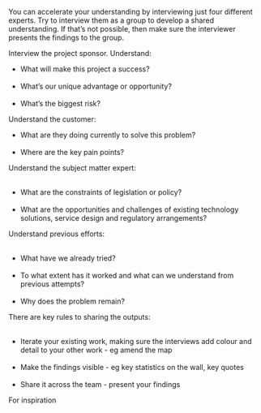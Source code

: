 You can accelerate your understanding by interviewing just four different experts. Try to interview them as a group to develop a shared understanding. If that’s not possible, then make sure the interviewer presents the findings to the group.

Interview the project sponsor. Understand:
<ul><li>What will make this project a success?</li>  <li>What’s our unique advantage or opportunity?</li>  <li>What’s the biggest risk?</li></ul>

Understand the customer:
<ul><li>What are they doing currently to solve this problem?</li>  <li>Where are the key pain points?</li></ul>

Understand the subject matter expert:<ul>  <li>What are the constraints of legislation or policy?</li>  <li>What are the opportunities and challenges of existing technology solutions, service design and regulatory arrangements?</li></ul>

Understand previous efforts:<ul>  <li>What have we already tried?</li>  <li>To what extent has it worked and what can we understand from previous attempts?</li>  <li>Why does the problem remain?</li></ul>

There are key rules to sharing the outputs:<ul>  <li>Iterate your existing work, making sure the interviews add colour and detail to your other work - eg amend the map</li>  <li>Make the findings visible - eg key statistics on the wall, key quotes</li>  <li>Share it across the team - present your findings</li></ul>

For inspiration
